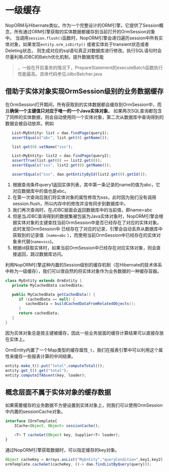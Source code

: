 # 一级缓存

NopORM与Hibernate类似，作为一个完整设计的ORM引擎，它提供了Session概念，所有通过ORM引擎获取的实体数据都缓存到当前打开的OrmSession对象中。
当调用`session.flush()`函数时，NopORM引擎会递归遍历session中所有实体对象，如果发现`entity.orm_isDirty()`
或者实体处于transient状态或者Deleting状态，
则生成对应的sql语句真正对数据库进行修改。执行SQL语句时会尽量利用JDBC的Batch优化机制，提升数据库性能

> ，一般在开启事务的情况下，PrepareStatement的executeBatch函数执行性能最高。具体代码参见JdbcBatcher.java

## 借助于实体对象实现OrmSession级别的业务数据缓存

在OrmSession打开期间，所有获取到的实体数据都会缓存到OrmSession中，而且**确保一个主键值只对应于唯一的一个Java实体对象**。
如果两次SQL查询都包含了同样的实体数据，则会自动使用同一个实体对象，第二次从数据库中查询得到的数据会被自动放弃。例如

```javascript
   List<MyEntity> list = dao.findPage(query1);
   assertEquals("abc", list.get(0).getName());

   list.get(0).setName("sss");

   List<MyEntity> list2 = dao.findPage(query2);
   assertTrue(list.get(0) == list2.get(0));
   assertEquals("sss", list2.get(0).getName());

   assertEquals("sss", dao.getEntityById(list2.get(0).getId());
```

1. 根据查询条件query1返回实体列表，其中第一条记录的name的值为abc，它对应数据库中的值也是abc。
2. 在第一次查询后我们将实体对象的属性修改为sss，此时因为我们没有调用session.flush，所以内存中的修改并没有同步到数据库中。
3. 我们再次查询时，在JDBC层面会返回数据库中的当前值，即name=abc
4. 但是当JDBC查询得到的数据集被包装为Java实体对象时，NopORM引擎会根据实体对象的主键查找当前OrmSession中是否已经存在了对应的实体对象。此时发现OrmSession中
   已经存在了对应的记录，引擎会自动丢弃从数据库中获取到的记录值（`name=abc`
   ），而使用当前OrmSession中已经存在的实体对象来代替(`name=sss`)。
5. 根据id获取实体时，如果当前OrmSession中已经存在对应实体对象，则会直接返回，跳过数据库访问。

利用NopORM引擎这种内置的Session级别的缓存机制（在Hibernate的技术体系中称为一级缓存），我们可以很自然的将实体对象作为业务数据的一种缓存容器。

```java
class MyEntity extends OrmEntity {
   private MyCachedData cachedData;

   public MyCachedData getCachedData() {
      if (cachedData == null) {
         cachedData = buildCachedDataFromRelatedObjects();
      }
      return cachedData;
   }
}
```

因为实体对象总是按主键被缓存，因此一些业务层面的缓存计算结果可以直接存放在实体上。

OrmEntity内置了一个Map类型的缓存属性`_t`，我们在报表引擎中可以利用这个属性来缓存一些报表计算的中间结果。

```javascript
entity.make_t().put("total",computeTotal());
entity.get_t().get("total");
entity.computeIfAbsent(key, loader);
```

## 概念层面不属于实体对象的缓存数据

如果需要缓存的业务数据不方便设置到实体对象上，则我们可以使用OrmSession中内置的sessionCache对象。

```javascript
interface IOrmTemplate{
    ICache<Object, Object> sessionCache();

    <T> T cacheGet(Object key, Supplier<T> loader);
}
```

通过NopORM引擎获取数据时，可以指定缓存的key对象。

```javascript
Object cacheKey = Arrays.asList("MyEntity","queryCondition",key1,key2);
ormTemplate.cacheGet(cacheKey, ()-> dao.findListByQuery(query)));
```
